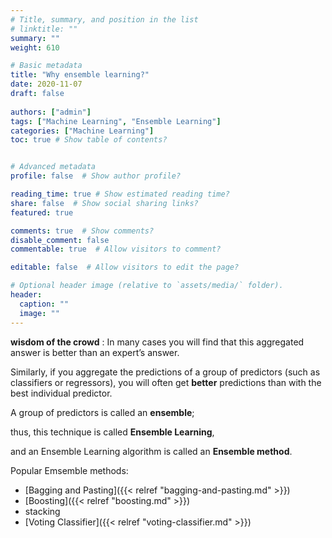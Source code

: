 ```yaml
---
# Title, summary, and position in the list
# linktitle: ""
summary: ""
weight: 610

# Basic metadata
title: "Why ensemble learning?"
date: 2020-11-07
draft: false
 
authors: ["admin"]
tags: ["Machine Learning", "Ensemble Learning"]
categories: ["Machine Learning"]
toc: true # Show table of contents?


# Advanced metadata
profile: false  # Show author profile?

reading_time: true # Show estimated reading time?
share: false  # Show social sharing links?
featured: true

comments: true  # Show comments?
disable_comment: false
commentable: true  # Allow visitors to comment?  

editable: false  # Allow visitors to edit the page?  

# Optional header image (relative to `assets/media/` folder).
header:
  caption: ""
  image: ""
---
```



**wisdom of the crowd** : In many cases you will find that this aggregated answer is better than an expert’s answer.

Similarly, if you aggregate the predictions of a group of predictors (such as classifiers or regressors), you will often get **better** predictions than with the best individual predictor. 

A group of predictors is called an **ensemble**; 

thus, this technique is called **Ensemble Learning**, 

and an Ensemble Learning algorithm is called an **Ensemble method**.

Popular Emsemble methods:
- [Bagging and Pasting]({{< relref "bagging-and-pasting.md" >}})
- [Boosting]({{< relref "boosting.md" >}})
- stacking
- [Voting Classifier]({{< relref "voting-classifier.md" >}})


